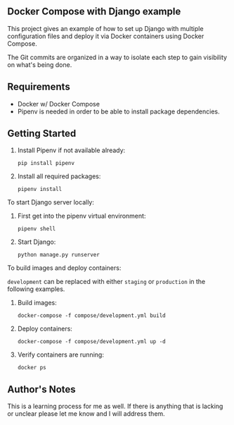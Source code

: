 ## Docker Compose with Django example

This project gives an example of how to set up Django with multiple configuration files and deploy it via Docker containers using Docker Compose.

The Git commits are organized in a way to isolate each step to gain visibility on what's being done.

## Requirements

- Docker w/ Docker Compose
- Pipenv is needed in order to be able to install package dependencies.

## Getting Started

1. Install Pipenv if not available already:

    ```pip install pipenv```

2. Install all required packages:

    ```pipenv install```

To start Django server locally:

  1. First get into the pipenv virtual environment:

      ```pipenv shell```

  2. Start Django:

      ```python manage.py runserver```

To build images and deploy containers:

  `development` can be replaced with either `staging` or `production` in the following examples.

  1. Build images:
  
      ```docker-compose -f compose/development.yml build```

  2. Deploy containers:
  
      ```docker-compose -f compose/development.yml up -d```

  3. Verify containers are running:

      ```docker ps```

## Author's Notes

This is a learning process for me as well. If there is anything that is lacking or unclear please let me know and I will address them.